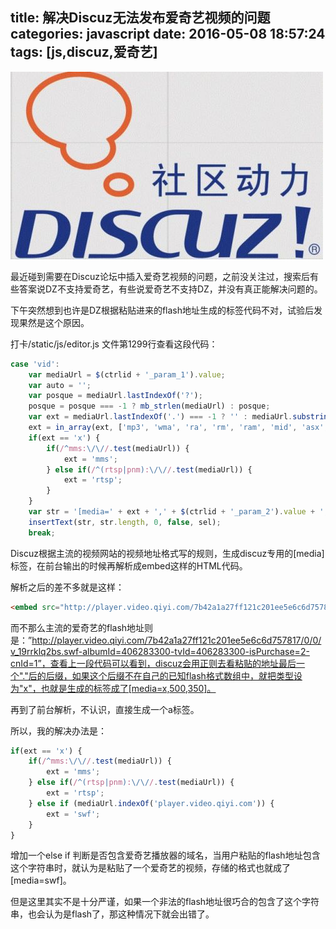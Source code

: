 title: 解决Discuz无法发布爱奇艺视频的问题
categories: javascript
date: 2016-05-08 18:57:24
tags:  [js,discuz,爱奇艺]
---


![](/images/discuz/201510148054_136.jpg)

最近碰到需要在Discuz论坛中插入爱奇艺视频的问题，之前没关注过，搜索后有些答案说DZ不支持爱奇艺，有些说爱奇艺不支持DZ，并没有真正能解决问题的。

下午突然想到也许是DZ根据粘贴进来的flash地址生成的标签代码不对，试验后发现果然是这个原因。

打卡/static/js/editor.js 文件第1299行查看这段代码：

```js
case 'vid':
	var mediaUrl = $(ctrlid + '_param_1').value;
	var auto = '';
	var posque = mediaUrl.lastIndexOf('?');
	posque = posque === -1 ? mb_strlen(mediaUrl) : posque;
	var ext = mediaUrl.lastIndexOf('.') === -1 ? '' : mediaUrl.substring(mediaUrl.lastIndexOf('.') + 1, posque).toLowerCase();
	ext = in_array(ext, ['mp3', 'wma', 'ra', 'rm', 'ram', 'mid', 'asx', 'wmv', 'avi', 'mpg', 'mpeg', 'rmvb', 'asf', 'mov', 'flv', 'swf']) ? ext : 'x';
	if(ext == 'x') {
		if(/^mms:\/\//.test(mediaUrl)) {
			ext = 'mms';
		} else if(/^(rtsp|pnm):\/\//.test(mediaUrl)) {
			ext = 'rtsp';
		}
	}
	var str = '[media=' + ext + ',' + $(ctrlid + '_param_2').value + ',' + $(ctrlid + '_param_3').value + ']' + squarestrip(mediaUrl) + '[/media]';
	insertText(str, str.length, 0, false, sel);
	break;
```


Discuz根据主流的视频网站的视频地址格式写的规则，生成discuz专用的[media]标签，在前台输出的时候再解析成embed这样的HTML代码。

解析之后的差不多就是这样：

```html
<embed src="http://player.video.qiyi.com/7b42a1a27ff121c201ee5e6c6d757817/0/0/v_19rrklq2bs.swf-albumId=406283300-tvId=406283300-isPurchase=2-cnId=1" allowFullScreen="true" quality="high" width="480" height="350" align="middle" allowScriptAccess="always" type="application/x-shockwave-flash"></embed>
```

而不那么主流的爱奇艺的flash地址则是：”http://player.video.qiyi.com/7b42a1a27ff121c201ee5e6c6d757817/0/0/v_19rrklq2bs.swf-albumId=406283300-tvId=406283300-isPurchase=2-cnId=1”，查看上一段代码可以看到，discuz会用正则去看粘贴的地址最后一个"."后的后缀，如果这个后缀不在自己的已知flash格式数组中，就把类型设为"x"，也就是生成的标签成了[media=x,500,350]。

再到了前台解析，不认识，直接生成一个a标签。

所以，我的解决办法是：

```js
if(ext == 'x') {
	if(/^mms:\/\//.test(mediaUrl)) {
		ext = 'mms';
	} else if(/^(rtsp|pnm):\/\//.test(mediaUrl)) {
		ext = 'rtsp';
	} else if (mediaUrl.indexOf('player.video.qiyi.com')) {
  		ext = 'swf';	
	}
}
```

增加一个else if 判断是否包含爱奇艺播放器的域名，当用户粘贴的flash地址包含这个字符串时，就认为是粘贴了一个爱奇艺的视频，存储的格式也就成了[media=swf]。

但是这里其实不是十分严谨，如果一个非法的flash地址很巧合的包含了这个字符串，也会认为是flash了，那这种情况下就会出错了。